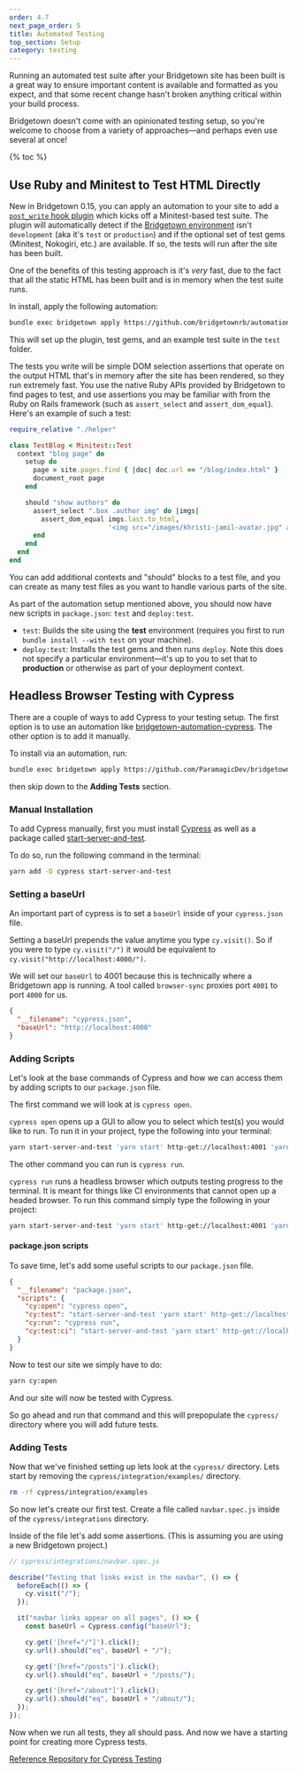 ```yaml
---
order: 4.7
next_page_order: 5
title: Automated Testing
top_section: Setup
category: testing
---
```


Running an automated test suite after your Bridgetown site has been built is a great way to ensure important content is available and formatted as you expect, and that some recent change hasn't broken anything critical within your build process.

Bridgetown doesn't come with an opinionated testing setup, so you're welcome to choose from a variety of approaches—and perhaps even use several at once!

{% toc %}

## Use Ruby and Minitest to Test HTML Directly

New in Bridgetown 0.15, you can apply an automation to your site to add a [`post_write` hook plugin](/docs/plugins/hooks) which kicks off a Minitest-based test suite. The plugin will automatically detect if the [Bridgetown environment](/docs/configuration/environments) isn't `development` (aka it's `test` or `production`) and if the optional set of test gems (Minitest, Nokogiri, etc.) are available. If so, the tests will run after the site has been built.

One of the benefits of this testing approach is it's _very_ fast, due to the fact that all the static HTML has been built and is in memory when the test suite runs.

In install, apply the following automation:

```sh
bundle exec bridgetown apply https://github.com/bridgetownrb/automations/minitesting.rb
```

This will set up the plugin, test gems, and an example test suite in the `test` folder.

The tests you write will be simple DOM selection assertions that operate on the output HTML that's in memory after the site has been rendered, so they run extremely fast. You use the native Ruby APIs provided by Bridgetown to find pages to test, and use assertions you may be familiar with from the Ruby on Rails framework (such as `assert_select` and `assert_dom_equal`). Here's an example of such a test:

```ruby
require_relative "./helper"

class TestBlog < Minitest::Test
  context "blog page" do
    setup do
      page = site.pages.find { |doc| doc.url == "/blog/index.html" }
      document_root page
    end

    should "show authors" do
      assert_select ".box .author img" do |imgs|
        assert_dom_equal imgs.last.to_html,
                         '<img src="/images/khristi-jamil-avatar.jpg" alt="Khristi Jamil" class="avatar">'
      end
    end
  end
end
```

You can add additional contexts and "should" blocks to a test file, and you can create as many test files as you want to handle various parts of the site.

As part of the automation setup mentioned above, you should now have new scripts in `package.json`: `test` and `deploy:test`.

* `test`: Builds the site using the **test** environment (requires you first to run `bundle install --with test` on your machine).
* `deploy:test`: Installs the test gems and then runs `deploy`. Note this does not specify a particular environment—it's up to you to set that to **production** or otherwise as part of your deployment context.

## Headless Browser Testing with Cypress


There are a couple of ways to add Cypress to your testing setup. The first
option is to use an automation like [bridgetown-automation-cypress](https://github.com/ParamagicDev/bridgetown-automation-cypress). The other option is to add it manually.

To install via an automation, run:

```sh
bundle exec bridgetown apply https://github.com/ParamagicDev/bridgetown-automation-cypress
```

then skip down to the **Adding Tests** section.

### Manual Installation

To add Cypress manually, first you must install
[Cypress](https://www.cypress.io/) as well as a package called [start-server-and-test](https://github.com/bahmutov/start-server-and-test).

To do so, run the following command in the terminal:

```bash
yarn add -D cypress start-server-and-test
```

### Setting a baseUrl

An important part of cypress is to set a `baseUrl` inside of your
`cypress.json` file.

Setting a baseUrl prepends the value anytime you type `cy.visit()`. So if you were to type `cy.visit("/")` it would be equivalent to `cy.visit("http://localhost:4000/")`.

We will set our `baseUrl` to 4001 because this is technically where a
Bridgetown app is running. A tool called `browser-sync` proxies port
`4001` to port `4000` for us.

```json
{
  "__filename": "cypress.json",
  "baseUrl": "http://localhost:4000"
}
```

### Adding Scripts

Let's look at the base commands of Cypress and how we can access them by adding scripts to
our `package.json` file.

The first command we will look at is `cypress open`.

`cypress open` opens up a GUI to allow you to select which test(s) you
would like to run. To run it in your project, type the following
into your terminal:

```bash
yarn start-server-and-test 'yarn start' http-get://localhost:4001 'yarn cy:open'
```

The other command you can run is `cypress run`.

`cypress run` runs a headless browser which outputs testing progress to the terminal. It is
meant for things like CI environments that cannot open up a headed browser. To
run this command simply type the following in your project:

```bash
yarn start-server-and-test 'yarn start' http-get://localhost:4001 'yarn cy:open'
```

#### package.json scripts

To save time, let's add some useful scripts to our `package.json` file.

```json
{
  "__filename": "package.json",
  "scripts": {
    "cy:open": "cypress open",
    "cy:test": "start-server-and-test 'yarn start' http-get://localhost:4001 'yarn cy:open'",
    "cy:run": "cypress run",
    "cy:test:ci": "start-server-and-test 'yarn start' http-get://localhost:4001 'yarn cy:run'"
  }
}
```

Now to test our site we simply have to do:

```bash
yarn cy:open
```

And our site will now be tested with Cypress.

So go ahead and run that
command and this will prepopulate the `cypress/` directory where you
will add future tests.

### Adding Tests

Now that we've finished setting up lets look at the `cypress/`
directory. Lets start by removing the `cypress/integration/examples/` directory.

```bash
rm -rf cypress/integration/examples
```

So now let's create our first test. Create a file called `navbar.spec.js`
inside of the `cypress/integrations` directory.

Inside of the file let's add some assertions. (This is assuming you are
using a new Bridgetown project.)

```javascript
// cypress/integrations/navbar.spec.js

describe("Testing that links exist in the navbar", () => {
  beforeEach(() => {
    cy.visit("/");
  });

  it("navbar links appear on all pages", () => {
    const baseUrl = Cypress.config("baseUrl");

    cy.get('[href="/"]').click();
    cy.url().should("eq", baseUrl + "/");

    cy.get('[href="/posts"]').click();
    cy.url().should("eq", baseUrl + "/posts/");

    cy.get('[href="/about"]').click();
    cy.url().should("eq", baseUrl + "/about/");
  });
});
```

Now when we run all tests, they all should pass. And now we have a
starting point for creating more Cypress tests.

[Reference Repository for Cypress
Testing](https://github.com/ParamagicDev/bridgetown-example-cypress)
